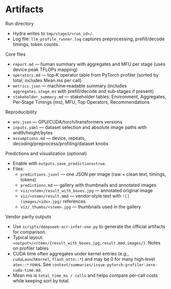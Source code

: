 # Artifacts

Run directory
- Hydra writes to `tmp/stage1/<run_id>/`.
- Log file: `llm_profile_runner.log` captures preprocessing, prefill/decode timings, token counts.

Core files
- `report.md` — human summary with aggregates and MFU per stage (uses device peak TFLOPs mapping)
- `operators.md` — top‑K operator table from PyTorch profiler (sorted by total; includes Mean ms per call)
- `metrics.json` — machine‑readable summary (includes `aggregates.stage_ms` with prefill/decode and sub‑stages if present)
- `stakeholder_summary.md` — stakeholder tables: Environment, Aggregates, Per‑Stage Timings (ms), MFU, Top Operators, Recommendations

Reproducibility
- `env.json` — GPU/CUDA/torch/transformers versions
- `inputs.yaml` — dataset selection and absolute image paths with width/height/bytes
- `assumptions.md` — device, repeats, decoding/preprocess/profiling/dataset knobs

Predictions and visualization (optional)
- Enable with `outputs.save_predictions=true`.
- Files:
  - `predictions.jsonl` — one JSON per image (raw + clean text, timings, tokens)
  - `predictions.md` — gallery with thumbnails and annotated images
  - `viz/<stem>/result_with_boxes.jpg` — annotated original image
  - `viz/<stem>/result.mmd` — vendor‑style text with `![](images/<idx>.jpg)` references
  - `viz/_thumbs/<stem>.jpg` — thumbnails used in the gallery

Vendor parity outputs
- Use `scripts/deepseek-ocr-infer-one.py` to generate the official artifacts for comparison.
- Typical layout: `<output>/<stem>/{result_with_boxes.jpg,result.mmd,images/}`.
Notes on profiler tables
- CUDA time often aggregates under kernel entries (e.g., `cudaLaunchKernel`, `flash_attn::*`) and may be 0 for many high‑level `aten::*` rows. See `context/summaries/issue-pytorch-profiler-zero-cuda-time.md`.
- Mean ms is `total_time_ms / calls` and helps compare per‑call costs while keeping sort by total.
